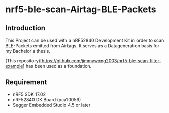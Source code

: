 # nrf5-ble-scan-Airtag-BLE-Packets

## Introduction

This Project can be used with a nRF52840 Development Kit in order to scan BLE-Packets emitted from Airtags. 
It serves as a Datageneration basis for my Bachelor's thesis. 

(This repository)[https://github.com/jimmywong2003/nrf5-ble-scan-filter-example] has been used as a foundation. 



## Requirement
* nRF5 SDK 17.02
* nRF52840 DK Board (pca10056)
* Segger Embedded Studio 4.5 or later
